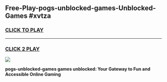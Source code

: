
## Free-Play-pogs-unblocked-games-Unblocked-Games #xvtza
<h3>
<a href="https://news.freeplayer.one?title=pogs-unblocked-games&ref=8M">CLICK TO PLAY</a></h3>
<hr>

<h3>
<a href="https://news.freeplayer.one?title=pogs-unblocked-games&ref=8M">CLICK 2 PLAY</a>
  
</h3>

<a href="https://news.freeplayer.one?title=pogs-unblocked-games&ref=8M"><img src="https://clearcache.store/games.png"></a>


**pogs-unblocked-games games unblocked: Your Gateway to Fun and Accessible Online Gaming**
